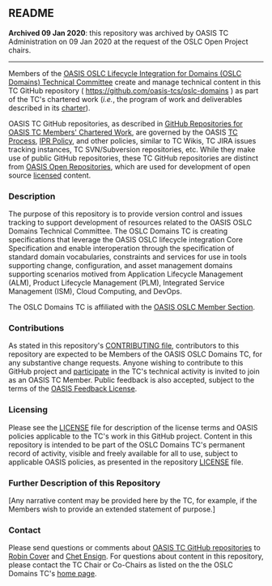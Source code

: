 <div>
<h2>README</h2>
  <p><strong>Archived 09 Jan 2020</strong>: this repository was archived by OASIS TC Administration on 09 Jan 2020 at the request of the OSLC Open Project chairs.</p>
  <hr/>

<p>Members of the <a href="https://www.oasis-open.org/committees/oslc-domains/">OASIS OSLC Lifecycle Integration for Domains (OSLC Domains) Technical Committee</a> create and manage technical content in this TC GitHub repository ( <a href="https://github.com/oasis-tcs/oslc-domains">https://github.com/oasis-tcs/oslc-domains</a> ) as part of the TC's chartered work (<i>i.e.</i>, the program of work and deliverables described in its <a href="https://www.oasis-open.org/committees/oslc-domains/charter.php">charter</a>).</p>

<p>OASIS TC GitHub repositories, as described in <a href="https://www.oasis-open.org/resources/tcadmin/github-repositories-for-oasis-tc-members-chartered-work">GitHub Repositories for OASIS TC Members' Chartered Work</a>, are governed by the OASIS <a href="https://www.oasis-open.org/policies-guidelines/tc-process">TC Process</a>, <a href="https://www.oasis-open.org/policies-guidelines/ipr">IPR Policy</a>, and other policies, similar to TC Wikis, TC JIRA issues tracking instances, TC SVN/Subversion repositories, etc.  While they make use of public GitHub repositories, these TC GitHub repositories are distinct from <a href="https://www.oasis-open.org/resources/open-repositories">OASIS Open Repositories</a>, which are used for development of open source <a href="https://www.oasis-open.org/resources/open-repositories/licenses">licensed</a> content.</p>
</div>

<div>
<h3>Description</h3>

<p>The purpose of this repository is to provide version control and issues tracking to support development of resources related to the OASIS OSLC Domains Technical Committee.  The OSLC Domains TC is creating specifications that leverage the OASIS OSLC lifecycle integration Core Specification and enable interoperation through the specification of standard domain vocabularies, constraints and services for use in tools supporting change, configuration, and asset management domains supporting scenarios motived from Application Lifecycle Management (ALM), Product Lifecycle Management (PLM), Integrated Service Management (ISM), Cloud Computing, and DevOps.</p>
<p>The OSLC Domains TC is affiliated with the <a href="http://www.oasis-oslc.org/committees">OASIS OSLC Member Section</a>.</p>

</div>

<div>
<h3>Contributions</h3>
<p>As stated in this repository's <a href="https://github.com/oasis-tcs/oslc-domains/blob/master/CONTRIBUTING.md">CONTRIBUTING file</a>, contributors to this repository are expected to be Members of the OASIS OSLC Domains TC, for any substantive change requests.  Anyone wishing to contribute to this GitHub project and <a href="https://www.oasis-open.org/join/participation-instructions">participate</a> in the TC's technical activity is invited to join as an OASIS TC Member.  Public feedback is also accepted, subject to the terms of the <a href="https://www.oasis-open.org/policies-guidelines/ipr#appendixa">OASIS Feedback License</a>.</p>
</div>



<div>
<h3>Licensing</h3>
<p>Please see the <a href="https://github.com/oasis-tcs/oslc-domains/blob/master/LICENSE.md">LICENSE</a> file for description of the license terms and OASIS policies applicable to the TC's work in this GitHub project. Content in this repository is intended to be part of the OSLC Domains TC's permanent record of activity, visible and freely available for all to use, subject to applicable OASIS policies, as presented in the repository <a href="https://github.com/oasis-tcs/oslc-domains/blob/master/LICENSE.md">LICENSE</a> file.</p>
</div>

<div>
<h3>Further Description of this Repository</h3>

<p>[Any narrative content may be provided here by the TC, for example, if the Members wish to provide an extended statement of purpose.]</p>
</div>

<div>

<h3>Contact</h3>
<p>Please send questions or comments about <a href="https://www.oasis-open.org/resources/tcadmin/github-repositories-for-oasis-tc-members-chartered-work">OASIS TC GitHub repositories</a> to <a href="mailto:robin@oasis-open.org">Robin Cover</a> and <a href="mailto:chet.ensign@oasis-open.org">Chet Ensign</a>.  For questions about content in this repository, please contact the TC Chair or Co-Chairs as listed on the the OSLC Domains TC's <a href="https://www.oasis-open.org/committees/oslc-domains/">home page</a>.</p>
</div>

